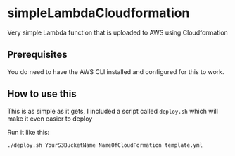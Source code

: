 # simpleLambdaCloudformation
Very simple Lambda function that is uploaded to AWS using Cloudformation

## Prerequisites 
You do need to have the AWS CLI installed and configured for this to work.

## How to use this
This is as simple as it gets, I included a script called `deploy.sh` which 
will make it even easier to deploy

Run it like this:

`./deploy.sh YourS3BucketName NameOfCloudFormation template.yml`


